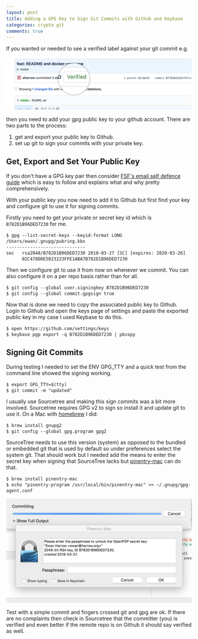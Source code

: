 ```yaml
---
layout: post
title: Adding a GPG Key to Sign Git Commits with Github and Keybase
categories: crypto git
comments: true
---
```

If you wanted or needed to see a verified label against your git commit e.g.

<img src="/public/gpg-verified-commit.png" class="img-fluid">

then you need to add your gpg public key to your github account.  There are two parts to the process:
1. get and export your public key to Github.
2. set up git to sign your commits with your private key.

## Get, Export and Set Your Public Key
If you don't have a GPG key pair then consider [FSF's email self defence guide](https://emailselfdefense.fsf.org/en/) which is easy to follow and explains what and why pretty comprehensively.

With your public key you now need to add it to Github but first find your key and configure git to use it for signing commits.

Firstly you need to get your private or secret key id which is `B782D1B96DED7230` for me.

``` shell
$ gpg --list-secret-keys --keyid-format LONG
/Users/ewan/.gnupg/pubring.kbx
------------------------------
sec   rsa2048/B782D1B96DED7230 2018-03-27 [SC] [expires: 2020-03-26]
      02C478D0E5023223FFE1ABA7B782D1B96DED7230
```

Then we configure git to use it from now on whenever we commit.  You can also configure it on a per repo basis rather than for all.

``` shell
$ git config --global user.signingkey B782D1B96DED7230
$ git config --global commit.gpgsign true
```

Now that is done we need to copy the associated public key to Github. Login to Github and open the keys page of settings and paste the exported public key in my case I used Keybase to do this.

``` shell
$ open https://github.com/settings/keys
$ keybase pgp export -q B782D1B96DED7230 | pbcopy
```

## Signing Git Commits
During testing I needed to set the ENV GPG_TTY and a quick test from the command line showed the signing working.

``` shell
$ export GPG_TTY=$(tty)
$ git commit -m "updated"
```

I usually use Sourcetree and making this sign commits was a bit more involved.  Sourcetree requires GPG v2 to sign so install it and update git to use it.  On a Mac with [homebrew](https://brew.sh) I did:

``` shell
$ brew install gnupg2
$ git config --global gpg.program gpg2
```

SourceTree needs to use this version (system) as opposed to the bundled or embedded git that is used by default so under preferences select the system git.  That should work but I needed add the means to enter the secret key when signing that SourceTree lacks but [pinentry-mac](https://formulae.brew.sh/formula/pinentry-mac) can do that.

``` shell
$ brew install pinentry-mac
$ echo "pinentry-program /usr/local/bin/pinentry-mac" >> ~/.gnupg/gpg-agent.conf
```

<img src="/public/pinentry.png" class="img-fluid">

Test with a simple commit and fingers crossed git and gpg are ok.  If there are no complaints then check in Sourcetree that the committer (you) is verified and even better if the remote repo is on Github it should say verified as well.
